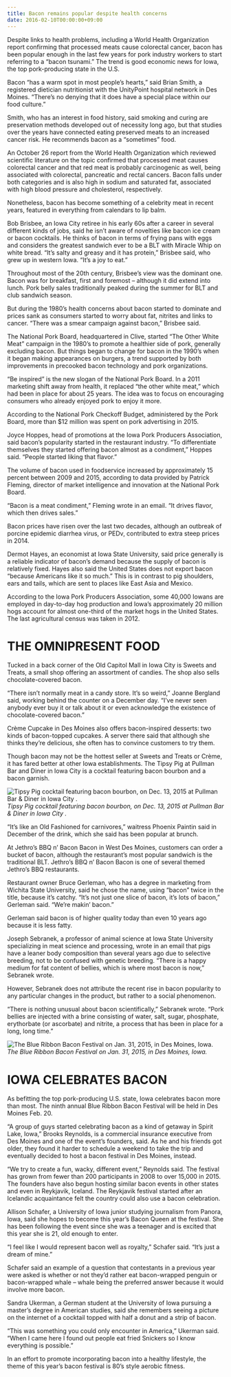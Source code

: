 ```yaml
---
title: Bacon remains popular despite health concerns
date: 2016-02-10T00:00:00+09:00
---
```


Despite links to health problems, including a World Health Organization report confirming that processed meats cause colorectal cancer, bacon has been popular enough in the last few years for pork industry workers to start referring to a “bacon tsunami.” The trend is good economic news for Iowa, the top pork-producing state in the U.S.

Bacon “has a warm spot in most people’s hearts,” said Brian Smith, a registered dietician nutritionist with the UnityPoint hospital network in Des Moines. “There’s no denying that it does have a special place within our food culture.”

Smith, who has an interest in food history, said smoking and curing are preservation methods developed out of necessity long ago, but that studies over the years have connected eating preserved meats to an increased cancer risk. He recommends bacon as a “sometimes” food.

An October 26 report from the World Health Organization which reviewed scientific literature on the topic confirmed that processed meat causes colorectal cancer and that red meat is probably carcinogenic as well, being associated with colorectal, pancreatic and rectal cancers. Bacon falls under both categories and is also high in sodium and saturated fat, associated with high blood pressure and cholesterol, respectively.

Nonetheless, bacon has become something of a celebrity meat in recent years, featured in everything from calendars to lip balm.

Bob Brisbee, an Iowa City retiree in his early 60s after a career in several different kinds of jobs, said he isn’t aware of novelties like bacon ice cream or bacon cocktails. He thinks of bacon in terms of frying pans with eggs and considers the greatest sandwich ever to be a BLT with Miracle Whip on white bread. “It’s salty and greasy and it has protein,” Brisbee said, who grew up in western Iowa. “It’s a joy to eat.”

Throughout most of the 20th century, Brisbee’s view was the dominant one. Bacon was for breakfast, first and foremost – although it did extend into lunch. Pork belly sales traditionally peaked during the summer for BLT and club sandwich season.

But during the 1980’s health concerns about bacon started to dominate and prices sank as consumers started to worry about fat, nitrites and links to cancer. “There was a smear campaign against bacon,” Brisbee said.

The National Pork Board, headquartered in Clive, started “The Other White Meat” campaign in the 1980’s to promote a healthier side of pork, generally excluding bacon. But things began to change for bacon in the 1990’s when it began making appearances on burgers, a trend supported by both improvements in precooked bacon technology and pork organizations.

“Be inspired” is the new slogan of the National Pork Board. In a 2011 marketing shift away from health, it replaced “the other white meat,” which had been in place for about 25 years. The idea was to focus on encouraging consumers who already enjoyed pork to enjoy it more.

According to the National Pork Checkoff Budget, administered by the Pork Board, more than $12 million was spent on pork advertising in 2015.

Joyce Hoppes, head of promotions at the Iowa Pork Producers Association, said bacon’s popularity started in the restaurant industry. “To differentiate themselves they started offering bacon almost as a condiment,” Hoppes said. “People started liking that flavor.”

The volume of bacon used in foodservice increased by approximately 15 percent between 2009 and 2015, according to data provided by Patrick Fleming, director of market intelligence and innovation at the National Pork Board.

“Bacon is a meat condiment,” Fleming wrote in an email. “It drives flavor, which then drives sales.”

Bacon prices have risen over the last two decades, although an outbreak of porcine epidemic diarrhea virus, or PEDv, contributed to extra steep prices in 2014.

Dermot Hayes, an economist at Iowa State University, said price generally is a reliable indicator of bacon’s demand because the supply of bacon is relatively fixed. Hayes also said the United States does not export bacon “because Americans like it so much.” This is in contrast to pig shoulders, ears and tails, which are sent to places like East Asia and Mexico.

According to the Iowa Pork Producers Association, some 40,000 Iowans are employed in day-to-day hog production and Iowa’s approximately 20 million hogs account for almost one-third of the market hogs in the United States. The last agricultural census was taken in 2012.


# THE OMNIPRESENT FOOD

Tucked in a back corner of the Old Capitol Mall in Iowa City is Sweets and Treats, a small shop offering an assortment of candies. The shop also sells chocolate-covered bacon.

“There isn’t normally meat in a candy store. It’s so weird,” Joanne Bergland said, working behind the counter on a December day. “I’ve never seen anybody ever buy it or talk about it or even acknowledge the existence of chocolate-covered bacon.”

Crème Cupcake in Des Moines also offers bacon-inspired desserts: two kinds of bacon-topped cupcakes. A server there said that although she thinks they’re delicious, she often has to convince customers to try them.

Though bacon may not be the hottest seller at Sweets and Treats or Crème, it has fared better at other Iowa establishments. The Tipsy Pig at Pullman Bar and Diner in Iowa City is a cocktail featuring bacon bourbon and a bacon garnish.

![Tipsy Pig cocktail featuring bacon bourbon, on Dec. 13, 2015 at Pullman Bar & Diner in Iowa City .](https://investigatemidwest.org/wp-content/uploads/2016/02/bacondrink-336x448.jpg)
*Tipsy Pig cocktail featuring bacon bourbon, on Dec. 13, 2015 at Pullman Bar & Diner in Iowa City .*

“It’s like an Old Fashioned for carnivores,” waitress Phoenix Paintin said in December of the drink, which she said has been popular at brunch.

At Jethro’s BBQ n’ Bacon Bacon in West Des Moines, customers can order a bucket of bacon, although the restaurant’s most popular sandwich is the traditional BLT. Jethro’s BBQ n’ Bacon Bacon is one of several themed Jethro’s BBQ restaurants.

Restaurant owner Bruce Gerleman, who has a degree in marketing from Wichita State University, said he chose the name, using “bacon” twice in the title, because it’s catchy. “It’s not just one slice of bacon, it’s lots of bacon,” Gerleman said. “We’re makin’ bacon.”

Gerleman said bacon is of higher quality today than even 10 years ago because it is less fatty.

Joseph Sebranek, a professor of animal science at Iowa State University specializing in meat science and processing, wrote in an email that pigs have a leaner body composition than several years ago due to selective breeding, not to be confused with genetic breeding. “There is a happy medium for fat content of bellies, which is where most bacon is now,” Sebranek wrote.

However, Sebranek does not attribute the recent rise in bacon popularity to any particular changes in the product, but rather to a social phenomenon.

“There is nothing unusual about bacon scientifically,” Sebranek wrote. “Pork bellies are injected with a brine consisting of water, salt, sugar, phosphate, erythorbate (or ascorbate) and nitrite, a process that has been in place for a long, long time.”

![The Blue Ribbon Bacon Festival on Jan. 31, 2015, in Des Moines, Iowa.](https://investigatemidwest.org/wp-content/uploads/2016/02/huggypig-336x224.jpg)
*The Blue Ribbon Bacon Festival on Jan. 31, 2015, in Des Moines, Iowa.*

# IOWA CELEBRATES BACON

As befitting the top pork-producing U.S. state, Iowa celebrates bacon more than most. The ninth annual Blue Ribbon Bacon Festival will be held in Des Moines Feb. 20.

“A group of guys started celebrating bacon as a kind of getaway in Spirit Lake, Iowa,” Brooks Reynolds, is a commercial insurance executive from Des Moines and one of the event’s founders, said. As he and his friends got older, they found it harder to schedule a weekend to take the trip and eventually decided to host a bacon festival in Des Moines, instead.

“We try to create a fun, wacky, different event,” Reynolds said. The festival has grown from fewer than 200 participants in 2008 to over 15,000 in 2015. The founders have also begun hosting similar bacon events in other states and even in Reykjavik, Iceland. The Reykjavik festival started after an Icelandic acquaintance felt the country could also use a bacon celebration.

Allison Schafer, a University of Iowa junior studying journalism from Panora, Iowa, said she hopes to become this year’s Bacon Queen at the festival. She has been following the event since she was a teenager and is excited that this year she is 21, old enough to enter.

“I feel like I would represent bacon well as royalty,” Schafer said. “It’s just a dream of mine.”

Schafer said an example of a question that contestants in a previous year were asked is whether or not they’d rather eat bacon-wrapped penguin or bacon-wrapped whale – whale being the preferred answer because it would involve more bacon.

Sandra Ukerman, a German student at the University of Iowa pursuing a master’s degree in American studies, said she remembers seeing a picture on the internet of a cocktail topped with half a donut and a strip of bacon.

“This was something you could only encounter in America,” Ukerman said. “When I came here I found out people eat fried Snickers so I know everything is possible.”

In an effort to promote incorporating bacon into a healthy lifestyle, the theme of this year’s bacon festival is 80’s style aerobic fitness.
